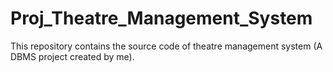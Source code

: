 # Proj_Theatre_Management_System
This repository contains the source code of theatre management system (A DBMS project created by me).
